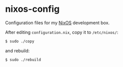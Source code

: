 # nixos-config

Configuration files for my [NixOS](http://nixos.org/) development box.

After editing `configuration.nix`, copy it to `/etc/nixos/`:

```bash
$ sudo ./copy
```

and rebuild:

```bash
$ sudo ./rebuild
```
